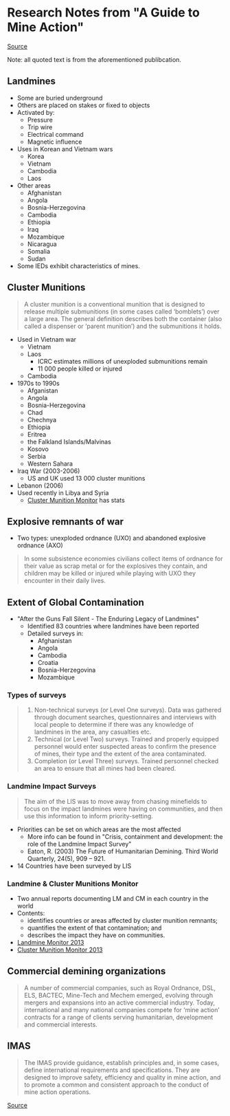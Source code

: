 # Research Notes from "A Guide to Mine Action"

[Source](http://www.gichd.org/fileadmin/GICHD-resources/rec-documents/Guide-to-mine-action-2014.pdf)

Note: all quoted text is from the aforementioned publibcation.

## Landmines

- Some are buried underground
- Others are placed on stakes or fixed to objects
- Activated by:
  - Pressure
  - Trip wire
  - Electrical command
  - Magnetic influence
- Uses in Korean and Vietnam wars
  - Korea
  - Vietnam
  - Cambodia
  - Laos
- Other areas
  - Afghanistan
  - Angola
  - Bosnia-Herzegovina
  - Cambodia
  - Ethiopia
  - Iraq
  - Mozambique
  - Nicaragua
  - Somalia
  - Sudan
- Some IEDs exhibit characteristics of mines.

## Cluster Munitions

> A cluster munition is a conventional munition that is designed to release
multiple submunitions (in some cases called ‘bomblets’) over a large area. The
general definition describes both the container (also called a dispenser or
‘parent munition’) and the submunitions it holds.

- Used in Vietnam war
  - Vietnam
  - Laos
    - ICRC estimates millions of unexploded submunitions remain
    - 11 000 people killed or injured
  - Cambodia
- 1970s to 1990s
  - Afganistan
  - Angola
  - Bosnia-Herzegovina
  - Chad
  - Chechnya
  - Ethiopia
  - Eritrea
  - the Falkland Islands/Malvinas
  - Kosovo
  - Serbia
  - Western Sahara
- Iraq War (2003-2006)
  - US and UK used 13 000 cluster munitions
- Lebanon (2006)
- Used recently in Libya and Syria
  - [Cluster Munition Monitor][CMM] has stats

## Explosive remnants of war

- Two types: unexploded ordnance (UXO) and abandoned explosive ordnance (AXO)

> In some subsistence economies civilians collect items of ordnance for their
value as scrap metal or for the explosives they contain, and children may be
killed or injured while playing with UXO they encounter in their daily lives.

## Extent of Global Contamination

- "After the Guns Fall Silent - The Enduring Legacy of Landmines"
  - Identified 83 countries where landmines have been reported
  - Detailed surveys in:
    - Afghanistan
    - Angola
    - Cambodia
    - Croatia
    - Bosnia-Herzegovina
    - Mozambique

### Types of surveys

> 1. Non-technical surveys (or Level One surveys). Data was gathered through
document searches, questionnaires and interviews with local people to determine
if there was any knowledge of landmines in the area, any casualties etc.
> 2. Technical (or Level Two) surveys. Trained and properly equipped personnel would enter suspected areas to confirm the presence of mines, their type and the
extent of the area contaminated.
> 3. Completion (or Level Three) surveys.
Trained personnel checked an area to ensure that all mines had been cleared.

### Landmine Impact Surveys

> The aim of the LIS was to move away from chasing minefields to focus on the
impact landmines were having on communities, and then use this information to
inform priority-setting.

- Priorities can be set on which areas are the most affected
  - More info can be found in "Crisis, containment and development: the role of the Landmine Impact Survey"
  - Eaton, R. (2003) The Future of Humanitarian Demining. Third World Quarterly, 24(5), 909 – 921.
- 14 Countries have been surveyed by LIS

### Landmine & Cluster Munitions Monitor
- Two annual reports documenting LM and CM in each country in the world
- Contents:
  - identifies countries or areas affected by cluster munition remnants;
  - quantifies the extent of that contamination; and
  - describes the impact they have on communities.
- [Landmine Monitor 2013][LMM]
- [Cluster Munition Monitor 2013][CMM]

## Commercial demining organizations

> A number of commercial companies, such as Royal Ordnance, DSL, ELS, BACTEC,
Mine-Tech and Mechem emerged, evolving through mergers and expansions into an
active commercial industry. Today, international and many national companies
compete for ‘mine action’ contracts for a range of clients serving humanitarian,
development and commercial interests.

## IMAS

> The IMAS provide guidance, establish principles and, in some cases, define
international requirements and specifications. They are designed to improve
safety, efficiency and quality in mine action, and to promote a common and
consistent approach to the conduct of mine action operations.

[Source](http://www.mineactionstandards.org/imas/imas-in-english/list-of-imas/)

[CMM]:http://www.the-monitor.org/index.php/publications/display?url=cmm/2013/
[LMM]:http://www.the-monitor.org/index.php/publications/display?url=lm/2013/

